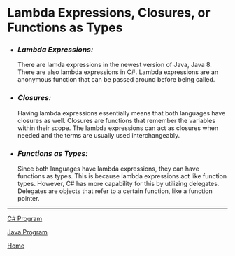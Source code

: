 # Lambda Expressions, Closures, or Functions as Types

* ### *Lambda Expressions:*
  There are lamda expressions in the newest version of Java, Java 8.
  There are also lambda expressions in C#.
  Lambda expressions are an anonymous function that can be passed around before being called.

* ### *Closures:*
  Having lambda expressions essentially means that both languages have closures as well.
  Closures are functions that remember the variables within their scope.
  The lambda expressions can act as closures when needed and the terms are usually used interchangeably.

* ### *Functions as Types:*
  Since both languages have lambda expressions, they can have functions as types.
  This is because lambda expressions act like function types.
  However, C# has more capability for this by utilizing delegates.
  Delegates are objects that refer to a certain function, like a function pointer.

---
[C# Program](c-sharp)

[Java Program](java)

[Home](../README.md)